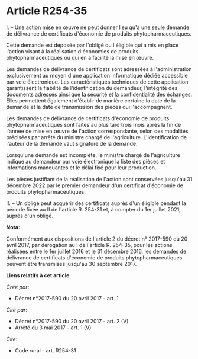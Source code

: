 # Article R254-35

I. – Une action mise en œuvre ne peut donner lieu qu'à une seule demande de délivrance de certificats d'économie de produits
phytopharmaceutiques.

Cette demande est déposée par l'obligé ou l'éligible qui a mis en place l'action visant à la réalisation d'économies de
produits phytopharmaceutiques ou qui en a facilité la mise en œuvre.

Les demandes de délivrance de certificats sont adressées à l'administration exclusivement au moyen d'une application
informatique dédiée accessible par voie électronique. Les caractéristiques techniques de cette application garantissent la
fiabilité de l'identification du demandeur, l'intégrité des documents adressés ainsi que la sécurité et la confidentialité
des échanges. Elles permettent également d'établir de manière certaine la date de la demande et la date de transmission des
pièces qui l'accompagnent.

Les demandes de délivrance de certificats d'économie de produits phytopharmaceutiques sont faites au plus tard trois mois
après la fin de l'année de mise en œuvre de l'action correspondante, selon des modalités précisées par arrêté du ministre
chargé de l'agriculture. L'identification de l'auteur de la demande vaut signature de la demande.

Lorsqu'une demande est incomplète, le ministre chargé de l'agriculture indique au demandeur par voie électronique la liste
des pièces et informations manquantes et le délai fixé pour leur production.

Les pièces justifiant de la réalisation de l'action sont conservées jusqu'au 31 décembre 2022 par le premier demandeur d'un
certificat d'économie de produits phytopharmaceutiques.

II. – Un obligé peut acquérir des certificats auprès d'un éligible pendant la période fixée au II de l'article R. 254-31 et,
à compter du 1er juillet 2021, auprès d'un obligé.

**Nota:**

Conformément aux dispositions de l'article 2 du décret n° 2017-590 du 20 avril 2017, par dérogation au I de l'article R.
254-35, pour les actions réalisées entre le 1er juillet 2016 et le 31 décembre 2016, les demandes de délivrance de
certificats d'économie de produits phytopharmaceutiques peuvent être transmises jusqu'au 30 septembre 2017.

**Liens relatifs à cet article**

_Créé par_:

  - Décret n°2017-590 du 20 avril 2017 - art. 1

_Cité par_:

  - Décret n°2017-590 du 20 avril 2017 - art. 2 (V)
  - Arrêté du 3 mai 2017 - art. 1 (V)

_Cite_:

  - Code rural - art. R254-31
